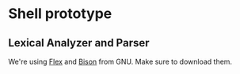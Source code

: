 # Shell prototype

## Lexical Analyzer and Parser
We're using [Flex](https://gnuwin32.sourceforge.net/packages/flex.htm) and [Bison](https://www.gnu.org/software/bison/) from GNU. Make sure to download them.

